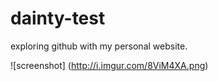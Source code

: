 dainty-test
===========

exploring github with my personal website.

![screenshot] (http://i.imgur.com/8ViM4XA.png)
